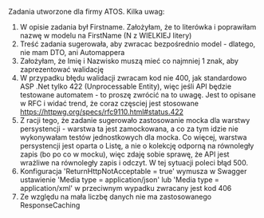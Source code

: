 ﻿Zadania utworzone dla firmy ATOS.
Kilka uwag:
1) W opisie zadania był Firstname. Założyłam, że to literówka i poprawiłam nazwę w modelu na FirstName (N z WIELKIEJ litery)
2) Treść zadania sugerowała, aby zwracac bezpośrednio model - dlatego, nie mam DTO, ani Automappera
3) Założyłam, że Imię i Nazwisko muszą mieć co najmniej 1 znak, aby zaprezentować walidację 
4) W przypadku błędu walidacji zwracam kod nie 400, jak standardowo ASP .Net tylko 422 (Unprocessable Entity), więc jeśli API będzie testowane automatem - to proszę zwrócić na to uwagę. Jest to opisane w RFC i widać trend, że coraz częsciej jest stosowane https://httpwg.org/specs/rfc9110.html#status.422
5) Z racji tego, że zadanie sugerowało zastosowanie mocka dla warstwy persystencji - warstwa ta jest zamockowana, a co za tym idzie nie wykonywałam testów jednostkowych dla mocka. Co więcej, warstwa persystencji jest oparta o Listę, a nie o kolekcję odporną na równoległy zapis (bo po co w mocku), więc zdaję sobie sprawę, że API jest wrażliwe na równoległy zapis  i odczyt. W tej sytuacji poleci błąd 500.
6) Konfiguracja 'ReturnHttpNotAcceptable = true' wymusza w Swagger ustawienie 'Media type = application/json' lub 'Media type = application/xml' w przeciwnym wypadku zwracany jest kod 406
7) Ze względu na mała liczbę danych nie ma zastosowanego ResponseCaching